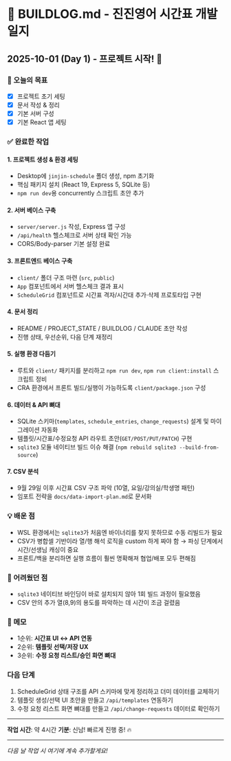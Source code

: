 # 🔨 BUILDLOG.md - 진진영어 시간표 개발 일지

## 2025-10-01 (Day 1) - 프로젝트 시작! 🚀

### 🎯 오늘의 목표
- [x] 프로젝트 초기 세팅
- [x] 문서 작성 & 정리
- [x] 기본 서버 구성
- [x] 기본 React 앱 세팅

### ✅ 완료한 작업

#### 1. 프로젝트 생성 & 환경 세팅
- Desktop에 `jinjin-schedule` 폴더 생성, npm 초기화
- 핵심 패키지 설치 (React 19, Express 5, SQLite 등)
- `npm run dev`용 concurrently 스크립트 초안 추가

#### 2. 서버 베이스 구축
- `server/server.js` 작성, Express 앱 구성
- `/api/health` 헬스체크로 서버 상태 확인 가능
- CORS/Body-parser 기본 설정 완료

#### 3. 프론트엔드 베이스 구축
- `client/` 폴더 구조 마련 (`src`, `public`)
- `App` 컴포넌트에서 서버 헬스체크 결과 표시
- `ScheduleGrid` 컴포넌트로 시간표 격자/시간대 추가·삭제 프로토타입 구현

#### 4. 문서 정리
- README / PROJECT_STATE / BUILDLOG / CLAUDE 초안 작성
- 진행 상태, 우선순위, 다음 단계 재정리

#### 5. 실행 환경 다듬기
- 루트와 `client/` 패키지를 분리하고 `npm run dev`, `npm run client:install` 스크립트 정비
- CRA 환경에서 프론트 빌드/실행이 가능하도록 `client/package.json` 구성

#### 6. 데이터 & API 뼈대
- SQLite 스키마(`templates`, `schedule_entries`, `change_requests`) 설계 및 마이그레이션 자동화
- 템플릿/시간표/수정요청 API 라우트 초안(`GET/POST/PUT/PATCH`) 구현
- `sqlite3` 모듈 네이티브 빌드 이슈 해결 (`npm rebuild sqlite3 --build-from-source`)

#### 7. CSV 분석
- 9월 29일 이후 시간표 CSV 구조 파악 (10열, 요일/강의실/학생명 패턴)
- 임포트 전략을 `docs/data-import-plan.md`로 문서화

### 💡 배운 점
- WSL 환경에서는 `sqlite3`가 처음엔 바이너리를 찾지 못하므로 수동 리빌드가 필요
- CSV가 병합셀 기반이라 열/행 해석 로직을 custom 하게 짜야 함 → 파싱 단계에서 시간/선생님 캐싱이 중요
- 프론트/백을 분리하면 실행 흐름이 훨씬 명확해져 협업/배포 모두 편해짐

### 🤔 어려웠던 점
- `sqlite3` 네이티브 바인딩이 바로 설치되지 않아 1회 빌드 과정이 필요했음
- CSV 안의 추가 열(8,9)의 용도를 파악하는 데 시간이 조금 걸렸음

### 📝 메모
- 1순위: **시간표 UI ↔ API 연동**
- 2순위: **템플릿 선택/저장 UX**
- 3순위: **수정 요청 리스트/승인 화면 뼈대**

### 다음 단계
1. ScheduleGrid 상태 구조를 API 스키마에 맞게 정리하고 더미 데이터를 교체하기
2. 템플릿 생성/선택 UI 초안을 만들고 `/api/templates` 연동하기
3. 수정 요청 리스트 화면 뼈대를 만들고 `/api/change-requests` 데이터로 확인하기

---

**작업 시간**: 약 4시간
**기분**: 신남! 빠르게 진행 중! 🔥

---

*다음 날 작업 시 여기에 계속 추가할게요!*
